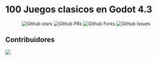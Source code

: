 ﻿# 100 Juegos clasicos en Godot 4.3
<div align="center">

![Github stars]((https://img.shields.io/github/stars/Juanestban/godot-100-juegos-clasicos))
![Github PRs]((https://img.shields.io/github/issues-pr/Juanestban/godot-100-juegos-clasicos))
![Github Forks](https://img.shields.io/github/forks/Juanestban/godot-100-juegos-clasicos)
![Github Issues](https://img.shields.io/github/isssues/Juanestban/godot-100-juegos-clasicos)

</div>

## Contribuidores
<a href="https://github.com/juanestban/godot-100-juegos-clasicos/graphs/contributors">
  <img src="https://contrib.rocks/image?repo=juanestban/godot-100-juegos-clasicos" />
</a>
